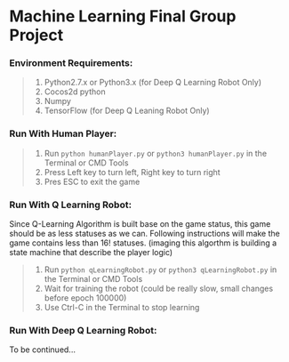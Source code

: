 # Machine Learning Final Group Project

### Environment Requirements:
> 1. Python2.7.x or Python3.x (for Deep Q Learning Robot Only) 
> 2. Cocos2d python 
> 3. Numpy
> 4. TensorFlow (for Deep Q Leaning Robot Only)

### Run With Human Player:
> 1. Run ```python humanPlayer.py``` or ```python3 humanPlayer.py``` in the Terminal or CMD Tools
> 2. Press Left key to turn left, Right key to turn right
> 3. Pres ESC to exit the game

### Run With Q Learning Robot:
Since Q-Learning Algorithm is built base on the game status, this game should be as less statuses as we can.
Following instructions will make the game contains less than 16! statuses.
(imaging this algorthm is building a state machine that describe the player logic) 

> 1. Run ```python qLearningRobot.py``` or ```python3 qLearningRobot.py``` in the Terminal or CMD Tools
> 2. Wait for training the robot (could be really slow, small changes before epoch 100000)
> 3. Use Ctrl-C in the Terminal to stop learning

### Run With Deep Q Learning Robot:
To be continued...
